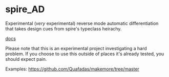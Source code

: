# spire_AD

Experimental (_very_ experimental) reverse mode automatic differentiation that takes design cues from spire's typeclass heirachy. 

[docs](https://quafadas.github.io/inspireRAD/docs/index.html)

Please note that this is an experimental project investigating a hard problem. If you choose to use this outside of places it's already tested, you should expect pain.

Examples:
https://github.com/Quafadas/makemore/tree/master